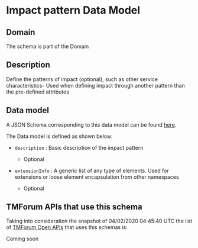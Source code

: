 # Impact pattern Data Model

## Domain

The  schema is part of the  Domain

## Description

Define the patterns of impact (optional), such as other service characteristics- Used when defining impact through another pattern than the pre-defined attributes

## Data model

A JSON Schema corresponding to this data model can be found
[here](https://github.com/tmforum-rand/schemas/blob/candidates/Service/ImpactPattern.schema.json).

The Data model is defined as shown below:
- `description` : Basic description of the impact pattern

  - Optional

- `extensionInfo` : A generic list of any type of elements. Used for extensions or loose element encapsulation from other namespaces

  - Optional





## TMForum APIs that use this schema

Taking into consideration the snapshot of 04/02/2020 04:45:40 UTC the list of [TMForum Open APIs](https://www.tmforum.org/open-apis/) that uses this schemas is:

Coming soon